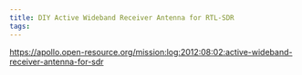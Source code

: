 ```yaml
---
title: DIY Active Wideband Receiver Antenna for RTL-SDR
tags:
---
```


https://apollo.open-resource.org/mission:log:2012:08:02:active-wideband-receiver-antenna-for-sdr